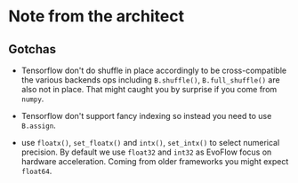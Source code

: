 # Note from the architect

## Gotchas

- Tensorflow don't do shuffle in place accordingly to be cross-compatible
  the various backends ops including `B.shuffle()`, `B.full_shuffle()` are also
  not in place. That might caught you by surprise if you come from `numpy`.

- Tensorflow don't support fancy indexing so instead you need to use `B.assign`.

- use `floatx()`, `set_floatx()` and `intx()`, `set_intx()` to select
  numerical precision. By default we use `float32` and `int32` as EvoFlow
  focus on hardware acceleration. Coming from older frameworks you might
  expect `float64`.
